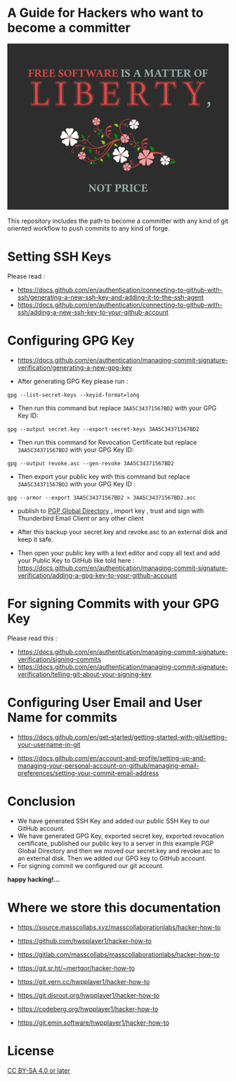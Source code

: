 # A Guide for Hackers who want to become a committer

![Free Software](img/freesoftware1024x768.png)

This repository includes the path to become a committer with any kind of git oriented workflow to push commits to any kind of forge.

# Setting SSH Keys

Please read : 

* https://docs.github.com/en/authentication/connecting-to-github-with-ssh/generating-a-new-ssh-key-and-adding-it-to-the-ssh-agent
* https://docs.github.com/en/authentication/connecting-to-github-with-ssh/adding-a-new-ssh-key-to-your-github-account

# Configuring GPG Key

* https://docs.github.com/en/authentication/managing-commit-signature-verification/generating-a-new-gpg-key

* After generating GPG Key please run :

```
gpg --list-secret-keys --keyid-format=long
```

* Then run this command but replace ```3AA5C34371567BD2``` with your GPG Key ID:
```
gpg --output secret.key --export-secret-keys 3AA5C34371567BD2
```
* Then run this command for Revocation Certificate but replace ```3AA5C34371567BD2``` with your GPG Key ID:
```
gpg --output revoke.asc --gen-revoke 3AA5C34371567BD2
```
*  Then export your public key with this command but replace ```3AA5C34371567BD2``` with your GPG Key ID :
```
gpg --armor --export 3AA5C34371567BD2 > 3AA5C34371567BD2.asc
```
* publish to [PGP Global Directory](https://keyserver.pgp.com/vkd/GetWelcomeScreen.event) , import key , trust and sign with Thunderbird Email Client or any other client

* After this backup your secret.key and revoke.asc to an external disk and keep it safe.

* Then open your public key with a text editor and copy all text and add your Public Key to GitHub like told here : https://docs.github.com/en/authentication/managing-commit-signature-verification/adding-a-gpg-key-to-your-github-account

# For signing Commits with your GPG Key

Please read this : 

* https://docs.github.com/en/authentication/managing-commit-signature-verification/signing-commits
* https://docs.github.com/en/authentication/managing-commit-signature-verification/telling-git-about-your-signing-key

# Configuring User Email and User Name for commits

* https://docs.github.com/en/get-started/getting-started-with-git/setting-your-username-in-git

* https://docs.github.com/en/account-and-profile/setting-up-and-managing-your-personal-account-on-github/managing-email-preferences/setting-your-commit-email-address

# Conclusion

* We have generated SSH Key and added our public SSH Key to our GitHub account.
* We have generated GPG Key, exported secret key, exported revocation certificate, published our public key to a server in this example PGP Global Directory and then we moved our secret.key and revoke.asc to an external disk. Then we added our GPG key to GitHub account.
* For signing commit we configured our git account.

**happy hacking!...**

# Where we store this documentation

* https://source.masscollabs.xyz/masscollaborationlabs/hacker-how-to

* https://github.com/hwpplayer1/hacker-how-to

* https://gitlab.com/masscollabs/masscollaborationlabs/hacker-how-to

* https://git.sr.ht/~mertgor/hacker-how-to

* https://git.vern.cc/hwpplayer1/hacker-how-to

* https://git.disroot.org/hwpplayer1/hacker-how-to

* https://codeberg.org/hwpplayer1/hacker-how-to

* https://git.emin.software/hwpplayer1/hacker-how-to

# License

[CC BY-SA 4.0 or later](by-sa.markdown)

